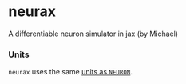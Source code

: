 # neurax
A differentiable neuron simulator in jax (by Michael)

### Units

`neurax` uses the same [units as `NEURON`](https://www.neuron.yale.edu/neuron/static/docs/units/unitchart.html).
